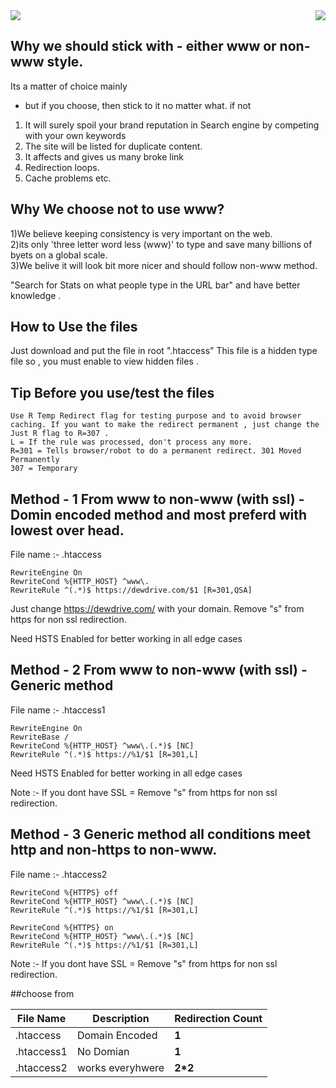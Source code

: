 <img src="https://global.dewdrive.com/thegreatcompany/emblem/dew_black_logo.png" align="right" />
<img src="https://global.dewdrive.com/thegreatcompany/help/github/www-or-non-www.png" align="center" />



## Why we should stick with - either www or non-www style.
Its a matter of choice mainly 
 
 - but if you choose, then stick to it no matter what.
 if not
 
 1) It will surely spoil your brand reputation in Search engine by competing with your own keywords 
 2) The site will be listed for duplicate content.
 3) It affects and gives us many broke link
 4) Redirection loops.
 5) Cache problems etc.
 
 
## Why  We choose not to use www?

1)We believe keeping consistency is very important on the web. <br>
2)its only 'three letter word less (www)' to type and save many billions of byets on a global scale.<br>
3)We belive it will look bit more nicer and should follow non-www method. <br>




"Search for Stats on what people type in the URL bar" and have better knowledge .

## How to Use the files 

Just download and  put the file in root ".htaccess" 
This file is a hidden type file so , you must enable to view hidden files .

## Tip Before you use/test the files 
```
Use R Temp Redirect flag for testing purpose and to avoid browser caching. If you want to make the redirect permanent , just change the Just R flag to R=307 .
L = If the rule was processed, don't process any more.
R=301 = Tells browser/robot to do a permanent redirect. 301 Moved Permanently
307 = Temporary 
```

 ## Method - 1 From www to non-www (with ssl) - Domin encoded method and most preferd with lowest over head.


File name :- .htaccess
  
```
RewriteEngine On
RewriteCond %{HTTP_HOST} ^www\.
RewriteRule ^(.*)$ https://dewdrive.com/$1 [R=301,QSA]

```
Just change https://dewdrive.com/ with your domain. Remove "s" from https for non ssl redirection.

Need HSTS Enabled for better working in all edge cases  


 ## Method - 2 From www to non-www (with ssl) - Generic method 


File name :- .htaccess1
  
```
RewriteEngine On
RewriteBase /
RewriteCond %{HTTP_HOST} ^www\.(.*)$ [NC]
RewriteRule ^(.*)$ https://%1/$1 [R=301,L]
```
Need HSTS Enabled for better working in all edge cases  

Note :- If you dont have SSL = Remove "s" from https for non ssl redirection.

 ## Method - 3 Generic method all conditions meet http and non-https to non-www.


File name :- .htaccess2
  
```
RewriteCond %{HTTPS} off
RewriteCond %{HTTP_HOST} ^www\.(.*)$ [NC]
RewriteRule ^(.*)$ https://%1/$1 [R=301,L]

RewriteCond %{HTTPS} on
RewriteCond %{HTTP_HOST} ^www\.(.*)$ [NC]
RewriteRule ^(.*)$ https://%1/$1 [R=301,L]

```

Note :- If you dont have SSL = Remove "s" from https for non ssl redirection.

##choose from 

| File Name  | Description      | Redirection Count  |
| ---------- | --------------   | ------------------ |
| .htaccess  | Domain Encoded   |       **1**        |
| .htaccess1 | No Domian        |       **1**        |
| .htaccess2 | works everyhwere |      **2*2**       |

